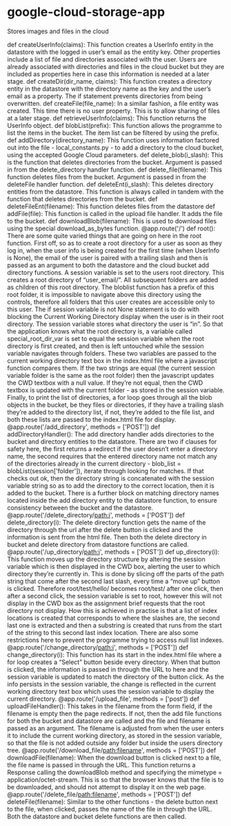 # google-cloud-storage-app
Stores images and files in the cloud

def createUserInfo(claims): 
This function creates a UserInfo entity in the datastore with the logged in user’s email as the entity key. Other properties include a list of file and directories associated with the user. Users are already associated with directories and files in the cloud bucket but they are included as properties here in case this information is needed at a later stage. 
def createDir(dir_name, claims): 
This function creates a directory entity in the datastore with the directory name as the key and the user’s email as a property. The if statement prevents directories from being overwritten. 
def createFile(file_name): 
In a similar fashion, a file entity was created. This time there is no user property. This is to allow sharing of files at a later stage. 
def retrieveUserInfo(claims): 
This function returns the UserInfo object. 
def blobList(prefix): 
This function allows the programme to list the items in the bucket. The item list can be filtered by using the prefix. 
def addDirectory(directory_name): 
This function uses information factored out into the file - local_constants.py - to add a directory to the cloud bucket, using the accepted Google Cloud parameters. 
def delete_blob(i_slash): 
This is the function that deletes directories from the bucket. Argument is passed in from the delete_directory handler function. 
def delete_file(filename): 
This function deletes files from the bucket. Argument is passed in from the deleteFile handler function.
def deleteEnt(i_slash): 
This deletes directory entities from the datastore. This function is always called in tandem with the function that deletes directories from the bucket. 
def deleteFileEnt(filename): 
This function deletes files from the datastore 
def addFile(file): 
This function is called in the upload file handler. It adds the file to the bucket. 
def downloadBlob(filename): 
This is used to download files using the special download_as_bytes function. 
@app.route('/') 
def root(): 
There are some quite varied things that are going on here in the root function. First off, so as to create a root directory for a user as soon as they log in, when the user info is being created for the first time (when UserInfo is None), the email of the user is paired with a trailing slash and then is passed as an argument to both the datastore and the cloud bucket add directory functions. A session variable is set to the users root directory. This creates a root directory of “user_email/”. All subsequent folders are added as children of this root directory. The bloblist function has a prefix of this root folder, it is impossible to navigate above this directory using the controls, therefore all folders that this user creates are accessible only to this user. 
The if session variable is not None statement is to do with blocking the Current Working Directory display when the user is in their root directory. The session variable stores what directory the user is “in”. So that the application knows what the root directory is, a variable called special_root_dir_var is set to equal the session variable when the root directory is first created, and then is left untouched while the session variable navigates through folders. These two variables are passed to the current working directory text box in the index.html file where a javascript function compares them. If the two strings are equal (the current session variable folder is the same as the root folder) then the javascript updates the CWD textbox with a null value. If they’re not equal, then the CWD textbox is updated with the current folder - as stored in the session variable. 
Finally, to print the list of directories, a for loop goes through all the blob objects in the bucket, be they files or directories, if they have a trailing slash they’re added to the directory list, if not, they’re added to the file list, and both these lists are passed to the index.html file for display. 
@app.route('/add_directory', methods = ['POST'])
def addDirectoryHandler(): 
The add directory handler adds directories to the bucket and directory entities to the datastore. There are two if clauses for safety here, the first returns a redirect if the user doesn’t enter a directory name, the second requires that the entered directory name not match any of the directories already in the current directory - blob_list = blobList(session['folder']), iterate through looking for matches. If that checks out ok, then the directory string is concatenated with the session variable string so as to add the directory to the correct location, then it is added to the bucket. There is a further block on matching directory names located inside the add directory entity to the datastore function, to ensure consistency between the bucket and the datastore. 
@app.route('/delete_directory/<path:i>', methods = ['POST']) 
def delete_directory(i): 
The delete directory function gets the name of the directory through the url after the delete button is clicked and the information is sent from the html file. Then both the delete directory in bucket and delete directory from datastore functions are called. 
@app.route('/up_directory/<path:i>', methods = ['POST']) 
def up_directory(i): 
This function moves up the directory structure by altering the session variable which is then displayed in the CWD box, alerting the user to which directory they’re currently in. This is done by slicing off the parts of the path string that come after the second last slash, every time a “move up” button is clicked. Therefore root/test/hello/ becomes root/test/ after one click, then after a second click, the session variable is set to root, however this will not display in the CWD box as the assignment brief requests that the root directory not display. 
How this is achieved in practise is that a list of index locations is created that corresponds to where the slashes are, the second last one is extracted and then a substring is created that runs from the start of the string to this second last index location. There are also some restrictions here to prevent the programme trying to access null list indexes. 
@app.route('/change_directory/<path:i>', methods = ['POST']) 
def change_directory(i): 
This function has its start in the index.html file where a for loop creates a “Select” button beside every directory. When that button is clicked, the information is passed in through the URL to here and the session variable is updated to match the directory of the button click. As the info persists in the session variable, the change is reflected in the current working directory text box which uses the session variable to display the current directory. 
@app.route('/upload_file', methods = ['post']) 
def uploadFileHandler():
This takes in the filename from the form field, if the filename is empty then the page redirects. If not, then the add file functions for both the bucket and datastore are called and the file and filename is passed as an argument. The filename is adjusted from when the user enters it to include the current working directory, as stored in the session variable, so that the file is not added outside any folder but inside the users directory tree. 
@app.route('/download_file/<path:filename>', methods = ['POST']) 
def downloadFile(filename): 
When the download button is clicked next to a file, the file name is passed in through the URL. This function returns a Response calling the downloadBlob method and specifying the mimetype = application/octet-stream. This is so that the browser knows that the file is to be downloaded, and should not attempt to display it on the web page. 
@app.route('/delete_file/<path:filename>', methods = ['POST']) 
def deleteFile(filename): 
Similar to the other functions - the delete button next to the file, when clicked, passes the name of the file in through the URL. Both the datastore and bucket delete functions are then called. 


